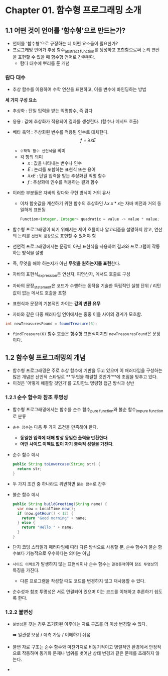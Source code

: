 # Chapter 01. 함수형 프로그래밍 소개

## 1.1 어떤 것이 언어를 '함수형'으로 만드는가?
- 언어를 '함수형'으로 규정하는 데 어떤 요소들이 필요한가?
- 프로그래밍 언어가 추상 함수<sub>abstract function</sub>를 생성하고 조합함으로써 논리 연산을 표현할 수 있을 때 함수형 언어로 간주된다.
  - 람다 대수에 뿌리를 둔 개념
### 람다 대수
- 추상 함수를 이용하여 수학 연산을 표현하고, 이를 변수에 바인딩하는 방법

**세 가지 구성 요소**
- 추상화 : 단일 입력을 받는 익명함수, 즉 람다
- 응용 : 값에 추상화가 적용되어 결과를 생성한다. (함수나 메서드 호출)
- 베타 축약 : 추상화된 변수를 적용된 인수로 대체한다.
  $$ f = \lambda x E $$
  - `수학적 함수 선언식`을 의미
  - 각 항의 의미
    - $x$ : 값을 나타내는 변수나 인수
    - $E$ : 논리를 포함하는 표현식 또는 용어
    - $\lambda x E$ : 단일 입력을 받는 추상화된 익명 함수
    - $f$ : 추상화에 인수를 적용하는 결과 함수

- 이러한 부분들은 자바의 람다와 구현 방식이 거의 유사
  - 이차 함숫값을 계산하기 위한 함수의 추상화인 $\lambda x .x*x$는 자바 버전과 거의 동일하게 표현됨
    ```java
    Function<Integer, Integer> quadratic = value -> value * value;
    ```

- 함수형 프로그래밍이 되기 위해서는 제어 흐름이나 알고리즘을 설명하지 않고, 연산의 논리를 `선언적 문장`으로 표현할 수 있어야 함
- 선언적 프로그래밍에서는 문장이 아닌 표현식을 사용하여 결과와 프로그램이 작동하는 방식을 설명
- 즉, 무엇을 해야 하는지가 아닌 **무엇을 원하는지를 표현**한다.
- 자바의 표현식<sub>expression</sub>은 연산자, 피연산자, 메서드 호출로 구성
- 자바의 문장<sub>statement</sub>은 코드가 수행하는 동작을 기술한 독립적인 실행 단위 / 리턴값이 없는 메서드 호출을 포함
- 표현식과 문장의 기본적인 차이는 **값의 변환 유무**
- 자바와 같은 다중 패러다임 언어에서는 종종 이들 사이의 경계가 모호함.


```java
int newTreasuresFound = foundTreasure(6);
```
- `findTreasure(6)` 함수 호출은 함수형 표현식이지만 `newTreasuresFound`은 문장이다.

## 1.2 함수형 프로그래밍의 개념
- 함수형 프로그래밍은 주로 추상 함수에 기반을 두고 있으며 이 패러다임을 구성하는 많은 개념은 선언적 스타일로 **'무엇을 해결할 것인가'**에 초점을 맞추고 있다.
- 이것은 '어떻게 해결할 것인가'를 고민한느 명령형 접근 방식과 상반

### 1.2.1 순수 함수와 참조 투명성
- 함수형 프로그래밍에서는 함수를 순수 함수<sub>pure function</sub>와 불순 함수<sub>impure function</sub>로 분류
- `순수 함수`는 다음 두 가지 조건을 만족해야 한다.
  - **동일한 입력에 대해 항상 동일한 출력을 반환한다.**
  - **어떤 사이드 이펙트 없이 자기 충족적 성질을 가진다.**
- 순수 함수 예시
  ```java
  public String toLowercase(String str) {
    return str;
  }
  ```
- 두 가지 조건 중 하나라도 위반하면 `불순 함수`로 간주
- 불순 함수 예시
  
  ```java
  public String buildGreeting(String name) {
    var now = LocalTime.now();
    if (now.getHour() < 12) {
      return "Good morning" + name;
    } else {
      return "Hello " + name; 
    }
  }
  ```
- 단지 코딩 스타일과 패러다임에 따라 다른 방식으로 사용할 뿐, 순수 함수가 불순 함수보다 기능적으로 우수하다는 의미는 아님
- `사이드 이펙트`가 발생하지 않는 표현식이나 순수 함수는 `결정론적`이며 `참조 투명성`의 특징을 가진다.
  - 다른 프로그램을 작성할 때도 코드를 변경하지 않고 재사용할 수 있다.
- 순수성과 참조 투명성은 서로 연결되어 있으며 이는 코드를 이해하고 추론하기 쉽도록 한다.

### 1.2.2 불변성
- `불변성`을 갖는 경우 초기화된 이후에는 자료 구조를 더 이상 변경할 수 없다.

  ➡️ 일관성 보장 / 예측 가능 / 이해하기 쉬움
- 불변 자료 구조는 순수 함수와 마찬가지로 비동기적이고 병렬적인 환경에서 안정적으로 작동하며 동기화 문제나 범위를 벗어난 상태 변경과 같은 문제를 초래하지 않는다.
- 